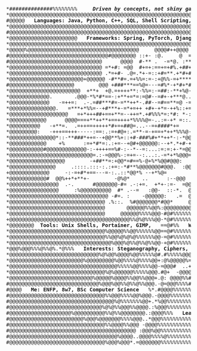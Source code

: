 <pre>
*##############%%%%%%%%     <b><i>Driven by concepts, not shiny gadgets</b></i>     %%%######%#########*###******=
*@@@@@@@@@@@@@@@@@@@@@@@@@@@@@@@@@@@@@@@@@@@@@@@@@@@@@@@@@@@@@@@@@@@@@@@@%@@@@@@@@@@@@@@@@@@@@@@@@@*
#@@@@@   <b>Languages: Java, Python, C++, SQL, Shell Scripting, HTML/CSS, JSON/XML</b>   @@@@@@@@@@@@@@@@@*
*@@@@@@@@@@@@@@@@@@@@@@@@@@@@@@@@@@@@@@@@@@@@@@@@@@@@@@@@@@@@@@@@@@@@@@@@%@@@@@@@@@@@@@@@@@@@@@@@@@*  
#@@@@@@@@@@@@@@@@@@@@@@@@@@@@@@@@@@@@@@@@@@@@@@@@@@@@@@@@@@@@@@@@@@@@@%@@@@@@@@@@%@@@@@@@@@@@@@@@@@*
*@@@@@@@@@@@@@@@@@@@@@@   <b>Frameworks: Spring, PyTorch, Django, Bootstrap</b>   @@@@@@@@@@@@%%@@@%@@@@@@*
*@@@@@@@@@@@@@@@@@@@@@@@@@@@@@@@@@@@@@@@@@@@@@@@@@@@@@@@@@@@@@@@@@@@@@@@@%@@@@@@@@@@@@@@@@@@@@@@@@@*  
*@@@@@%@@@@@@@@@@@@@@@@@@@@@@@@@@@@@@@@@@@@     @@@@#++@@@@     @@@%%%@@@@@@@@@@@@@@@@%@@@@@@@@@@@@*
#@@@@@@@@@@@@@@@@@@@@@@@@@@@@@@@@#@@@@@@@@ ::+- :@.     @  ==*+.@@@@@@@@@@@@@@@%%@@%%%%@@@@@@@@@@@@*
#@@@@@@@@@@@@@@@@@@@@@@@@@@@@@@      @@@@  #-** .  -=*@. :**+#-:@@@@@@@@%@@@@@@@@@@@@@@@%%%@%@@@@@@*
*@@@@@@@@@@@@@@@@@@@@@@@@@@@@@@ =*+#: =@@  #+=+:==+=+#%.+##+#+*@@@% @@@@@@@@@@@@@@@%@@@@@@@@@@@@%@@*
*@@@@@@@@@@@@@@@@@@@@@@@@@@@@@@ .*=+#- .@=.*+-=::+#=**.+*#+#*+%+     =    @@%%%@%%@@@@@@%@@%@@@@@@@*
*@@@@@@@@@@@@@@@@@@@@@@@@+@@@@@@ -#**#=.=+%%=:=-:+@%%-=+******-:.-=+-. ..  @@@%%@%@@@@@@@@@@@@%%%@%*
#@@@@@@@@@@@@@@@@@@@@@        @@@ +###***==%@=---=#%*-+*#+*#==.:==--:.-#  @@@@@@@@@@%%%@%%@@@@@@@@@*
*@@@@@@@@@@@@@@@@@@@@@@@  +**+  +@.=++++**:-%%=:-=##:-**+%@-..=---:::++  @@@%@@@@@@%%@@@%@@@%@@@@%@+
*@@@@@@@@@@@@@.       .@@@-*%*#*==-:+**+=*=:=@#--=#+-+***@..:*-+=-:=*:  @@@@@@@@@@@@@@%@%%%%@@@@@@@*
*@@@@@@@@@@@@@   -=++=:  .-.=##***#=-=**++*-.##--=#==**=@ -=+---.:=*  -@@@+.     @@@%%%@@@@@@@@%%@@+
*@@@@@@@@@@@@@@@.   =***+*%%=--+#***+-=*+=++ +#+-+*=-++%::+=-:-:-++. @@:         @@@@@@@@%%@%%@@@@%+
*@@@@@@@@@@@@@@@@@@@   =+*+++##+==+**=--++=*.+#%%%*=:*#: *-:----+- *@    .     @@@@%%@%%%%@@@@%@%@@+
*@@@@@@@@@@@@      @@@@===+**++**+==++++*%%%%@=-..:=-+* =::.::==.=%*= ::    @@@@@@%@%@%@@@@%@@@@@@%+
*@@@@@@@@@@   -+**=.  .=++==+++++*#+=+##@=...--=+####*+=    .+--#*....   *@@@@@%%%%%%%@%%%%@%%%%%%@+
*@@@@@@@@@:   -+++==+++-----:==:.:=+#@+:.=**-=-+==+*++*%%%@-:*%=. ..   @@@@@%%%%%%%%@%%%%%@@@%%@%%@+
*@@@@@@@@@@@@@@@*::-**###*++=--+@@**%+::+#-###%#+**++*-:-*@@@  .::   @@@@%%%%%%@%%%%%%%@%%%@@%@%@@@+
*@@@@@@@@@@@@    +%      :=+*#*=:.:+=--+@#+@@@@@@:--+*.*+#-+: :=. -@@@@@@%%%%%%%%%%%@%%%%%%%%%%%%%%+
*@@@@@@@@@@@#@@@@@@@@@@@@@-:-++++==%#-:--*--=:...:=:=:+-*=@@@-...@@@@@@@@@@@@%%@%%%%%%%@%%@@%%@%%%@+
*@@@@@@@@@@@@@@@@@@@@@@@@@@@=.:-=@@@%-:=+=--:...:.-=*+*%@@@=   -:       . -@@@@%%%%@%%%%%%%%%%@%%%@=
*@@@@@@@@@@@@@@@@@@        -+##**=:+@@*=#==%-@+%*%@@#@@@:    +***#%%@%+:     #@@%%%%%%%%%%%%%%%%@%%=
*@@@@@@@@@@@@@@@     .::::.:::-:.:+=:-*#**%@@@@@@@#@@@.  :@@@@*-.    ..-=+*-  +@%%%%%%%%%%%%@%%%@%%=
+@@@@@@@@@@@@@     -:-=+#*+==---=-:..::*@@*% --+*%@=        ..:#@@@@@%++=:-*@@@@%%%%%@%%%%%%%%%%%%%=
*@@@@@@@@@@@@#  @@%++*+**+-        -@%@*    ..      :--@@@       .@@@@@@@@@@@@@%%%%%%%%%%%%%%%%%@%%=
*@@@@@@@@@@@@@@@@  .-.      #@@@@@@@-#= .-:+=.  +*+-:=-  =@@@.    #@@@%%%%%%%%%%%%%%%%%%@%%%%%%%%%%=
*@@@@@@@@@@@@@@@@     :%@@@@@@@@@@  #* .--=   :@@-  ::-*.  @@@@@@@@@%%%%@%%%%%%%%%%%%%%%%%%%%%%%%%%=
*@@@@@@@@@@@@@@@@@@@@@@@@@@@@@@@@ -#=. :    -@@@@@@:   .=  @@%#%%%%%%%%%%%%%%%%%%%%%%%%%%%%%%%%%%%@=
*@@@@@@@@@@@@@@@@@@@@@@@@@@@@@@@ .%::.  %#@@@@@@@*#@@*     @@%%%%%%%%%%%%%%%%%%@%%%%%%%%%%%%%%%%%%%=
*@@@@@@@@@@@@@@@@@@@@@@@@@@@@@@@       @@@@@@%%@@%:@@@@@@@@@%%%%%%%%%%%%%%%%%%%%%%%%%%@%%%%%%%%%@%%=
*@@@@@@@@@@@@@@@@@@@@@@@@@@@@@@@     @@@@@@%%%%@@@-#@#%%%%%%%%%%%%%%%%%%%%%%%%%%%%%%%%@%%%%%%%%%%%%=
+@@@@@@@@@@@@@@@@@@@@@@@@@@@@@@@@@@@@@@@%%@%@%%%@@-*@#%%%%%%%%%%%%%%%%%%%%%%%%%%%%%%%%%%%%%%%%%%%@%=
*@@@@@@@@  <b>Tools: Unix Shells, Portainer, GIMP,</b>   ==@#%%   <b>Wireshark, IntelliJ, VS Code</b>   %%%%%%%%%=
*@@@@@@@@@@@@@@@@@@@@@@@@@@@@@@@%@@@@@%%@@%%%%%%@@==@#%%%%%%%%%%%%%%%%#%######%%%%%%%%%@@%%%%%%%@%%=
*@@@@@@@@@@@@@@@@@@@@@@@@@@@@@@@%%@@%@%@%@%%%%%%@@-=@#%%%%%%%%%#%############%%%%#%%%%%%%%@@%%%%@%%+
*@@@@@@@@@@@@@@@@@@@@@@@@@@@@@@@@@%@@@%@%%@%%@%%@@-+@#%%%%%%%%%#%##########%###%%%%%%%%%%%%%%%%%%%%=
*@@@%@@@%%%@%%@%.*@%%%   <b>Interests: Steganography, Ciphers, OSINT, Audiophile</b>   %##%%#%#%#%%@%%%@%%=
*@@@@@@@@@@@@@@@@@@@@@@@@@@@@@%@%@@%@@@@%@@%%%%%@#.#%%%%%@@@@@@%#######%%%#%#%###%%%%%%%%%%%%%@%@%@=
*@@@@@@@@@@@@@@@@@@@@@@@@%@@@@@@@@@%@@%%%%@%%%%@@+:@%@@@@@%=-==*%%%##%#########%%%%%%%%%%%%%%%%%%%@=
*@@@@@@@@@@@@@@@@@@@@@@@@@@@@@@@@@@@%%%%%@@%%%%@@-=@@@#  ..+%@%**#%#############%%%%%%%%%%%%%%%@@%@=
*@@@@@@@@@@@@@@@@@@@@@@@@@@@@@@@%@%@@@@@@%%%%%@@@.#@+  -@@@@%%%%%%#########%%%%%%%%%%%%%%%%%%%@%%%%+
*@@@@@@@@@@@@@@@@@@@@@@@@@@@%@@@@@%@@@@%%@@%%@@@+.@: @@@@%%################%%%%#%%%%#%%%%%%%%%%@%%@+
#@@@@@@@@@@@@@@@@@@@@@@@@@@@@@%@@@%@@%%@%%@%%@@@.-@=@@@%%%%###########%#%%%%%%%%%%%%#%%%%%%%%%%%%%%+
#@@@@   <b>Me: ENFP, 8w7, BSc Computer Science</b>   %*.#@@@@%%%%%%%%%%%%%%%%%%%%%%%%%%%#%%%%%%%%%@%%@%%@@+
#@@@@@@@@@@@@@@@@@@@@@@@@@@@@@@@%%@@@%%%%@@%@@@.-@@@@%%%%%%%%%%%%%%%%%%%%###%%%%%%%%%%%%%%%%%%%%%@%+
#@@@@@@@@@@@@@@@@@@@@@@@@@@@@@@@@@@%@%%%%%%%@@+.*%@@%%%%%%%%%%%%#####%%%%%%%%%%%%%##%%%%%%%%%%@@@%%+
#@@@@@@@@@@@@@@@@@@@@@@@@@@@@@@%@%@%%@@@%%@@@@.:%@@@%%%%%%%%%%%%%%%%%%####%%%%%####%%%%%%%%%%%%%%%%+
#@@@@@@@@@@@@@@@@@@@@%@@@@@@@@@@%%@%%@@@@@@@@.:@@@@%%%   <b>Learning: Watch this space</b>   %#%%@@@%@%@@@+
#@@@@@@@@@@@@@@@@@@@@@@@@%@@@%@@@@@@@%%%%@@@..*@@@%%%%%%%%%%%%%%%%%%%%%#%%#%%%%%%%%%@%%%%%%%%%@%%%@+
#@@@@@@@@@@@@@@@@@@@@@@@@@@@@@@@%%@@@@%%@@@ -@@@@%%%%%%%%%%%%%%%%%%%%%%%%%%%%%%%%%%@%%%%@@%@%@%%@%%+
#@@@@@@@@@@@@@@@@@@@@@@@@@@@@@@@@@@@@@@@@@ :@@@%@@%%%%%%%%%%%%%%%%%%%%%%%%%%%%%%%%%%%%%%%%@@%%@%%@%+
#@@@@@@@@@@@@@@@@@@@@@@@@@@@@@@@@@@@%@@@@..@@@@%%%%@%%%%%%%%%%%%%%%%%%%%%%%%%%%%%%%%@@%%%%%%@@%@@@%+
#@@@@@@@@@@@@@@@@@@@@@@@@@@@@@@@%@@@%@@@*.=@@@@@@@%%%%%%%%%%%%%%%%%%%%%%%%%%%%%%%%%%%%@%%@%%%%@%%%@+
</pre>

<!--
**gooseyontheloosey/gooseyontheloosey** is a ✨ _special_ ✨ repository because its `README.md` (this file) appears on your GitHub profile.

Here are some ideas to get you started:

- 🔭 I’m currently working on ...
- 🌱 I’m currently learning ...
- 👯 I’m looking to collaborate on ...
- 🤔 I’m looking for help with ...
- 💬 Ask me about ...
- 📫 How to reach me: ...
- 😄 Pronouns: ...
- ⚡ Fun fact: ...
-->
